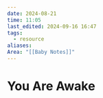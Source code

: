 ```yaml
---
date: 2024-08-21
time: 11:05
last_edited: 2024-09-16 16:47
tags:
  - resource
aliases: 
Area: "[[Baby Notes]]"
---
```

# You Are Awake
